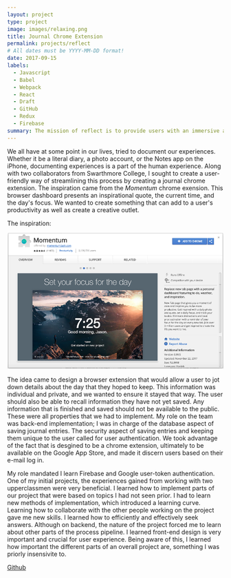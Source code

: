 ```yaml
---
layout: project
type: project
image: images/relaxing.png
title: Journal Chrome Extension 
permalink: projects/reflect
# All dates must be YYYY-MM-DD format!
date: 2017-09-15
labels:
  - Javascript
  - Babel
  - Webpack
  - React
  - Draft
  - GitHub
  - Redux
  - Firebase
summary: The mission of reflect is to provide users with an immersive and enriching journaling experience on their browser. 
---
```


We all have at some point in our lives, tried to document our experiences. Whether it be a literal diary, a photo account, or the Notes app on the iPhone, documenting experiences is a part of the human experience. Along with two collaborators from Swarthmore College, I sought to create a user-friendly way of streamlining this process by creating a journal chrome extension. The inspiration came from the *Momentum* chrome exension. This browser dashboard presents an inspirational quote, the current time, and the day's focus. We wanted to create something that can add to a user's productivity as well as create a creative outlet. 

The inspiration: 

<div class="ui medium rounded images">
  <img class="ui image" src="../images/momentum.png">
</div>

The idea came to design a browser extension that would allow a user to jot down details about the day that they hoped to keep. This information was individual and private, and we wanted to ensure it stayed that way. The user should also be able to recall information they have not yet saved. Any information that is finished and saved should not be available to the public. These were all properties that we had to implement. My role on the team was back-end implementation; I was in charge of the database aspect of saving journal entries. The security aspect of saving entries and keeping them unique to the user called for user authentication. We took advantage of the fact that is desgined to be a chrome extension, ultimately to be available on the Google App Store, and made it discern users based on their e-mail log in. 

My role mandated I learn Firebase and Google user-token authentication. One of my initial projects, the experiences gained from working with two upperclassmen were very beneficial. I learned how to implement parts of our project that were based on topics I had not seen prior. I had to learn new methods of implementation, which introduced a learning curve. Learning how to collaborate with the other people working on the project gave me new skills. I learned how to efficiently and effectively seek answers. Although on backend, the nature of the project forced me to learn about other parts of the process pipeline. I learned front-end design is very important and crucial for user experience. Being aware of this, I learned how important the different parts of an overall project are, something I was priorly insensivite to.

<a href="https://github.com/Reflect-Swarthmore/reflect"><i class="large github icon "></i>Github</a>
